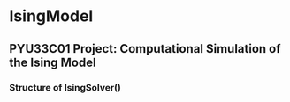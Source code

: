 # IsingModel
## PYU33C01 Project: Computational Simulation of the Ising Model

### Structure of IsingSolver()
